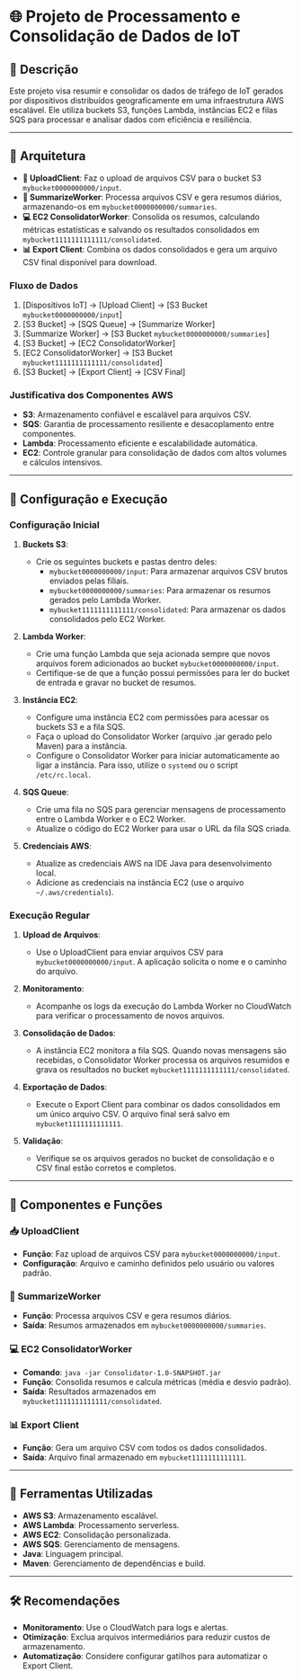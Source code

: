 # 🌐 Projeto de Processamento e Consolidação de Dados de IoT

## 📝 Descrição

Este projeto visa resumir e consolidar os dados de tráfego de IoT gerados por dispositivos distribuídos geograficamente em uma infraestrutura AWS escalável. Ele utiliza buckets S3, funções Lambda, instâncias EC2 e filas SQS para processar e analisar dados com eficiência e resiliência.

---

## 🏢 Arquitetura

- **👤 UploadClient**: Faz o upload de arquivos CSV para o bucket S3 `mybucket0000000000/input`.
- **🔄 SummarizeWorker**: Processa arquivos CSV e gera resumos diários, armazenando-os em `mybucket0000000000/summaries`.
- **💻 EC2 ConsolidatorWorker**: Consolida os resumos, calculando métricas estatísticas e salvando os resultados consolidados em `mybucket1111111111111/consolidated`.
- **📊 Export Client**: Combina os dados consolidados e gera um arquivo CSV final disponível para download.

### Fluxo de Dados

1. [Dispositivos IoT] → [Upload Client] → [S3 Bucket `mybucket0000000000/input`]
2. [S3 Bucket] → [SQS Queue] → [Summarize Worker]
3. [Summarize Worker] → [S3 Bucket `mybucket0000000000/summaries`]
4. [S3 Bucket] → [EC2 ConsolidatorWorker]
5. [EC2 ConsolidatorWorker] → [S3 Bucket `mybucket1111111111111/consolidated`]
6. [S3 Bucket] → [Export Client] → [CSV Final]

### Justificativa dos Componentes AWS

- **S3**: Armazenamento confiável e escalável para arquivos CSV.
- **SQS**: Garantia de processamento resiliente e desacoplamento entre componentes.
- **Lambda**: Processamento eficiente e escalabilidade automática.
- **EC2**: Controle granular para consolidação de dados com altos volumes e cálculos intensivos.

---

## 🚀 Configuração e Execução

### Configuração Inicial

1. **Buckets S3**:
   - Crie os seguintes buckets e pastas dentro deles:
     - `mybucket0000000000/input`: Para armazenar arquivos CSV brutos enviados pelas filiais.
     - `mybucket0000000000/summaries`: Para armazenar os resumos gerados pelo Lambda Worker.
     - `mybucket1111111111111/consolidated`: Para armazenar os dados consolidados pelo EC2 Worker.

2. **Lambda Worker**:
   - Crie uma função Lambda que seja acionada sempre que novos arquivos forem adicionados ao bucket `mybucket0000000000/input`.
   - Certifique-se de que a função possui permissões para ler do bucket de entrada e gravar no bucket de resumos.

3. **Instância EC2**:
   - Configure uma instância EC2 com permissões para acessar os buckets S3 e a fila SQS.
   - Faça o upload do Consolidator Worker (arquivo .jar gerado pelo Maven) para a instância.
   - Configure o Consolidator Worker para iniciar automaticamente ao ligar a instância. Para isso, utilize o `systemd` ou o script `/etc/rc.local`.

4. **SQS Queue**:
   - Crie uma fila no SQS para gerenciar mensagens de processamento entre o Lambda Worker e o EC2 Worker.
   - Atualize o código do EC2 Worker para usar o URL da fila SQS criada.

5. **Credenciais AWS**:
   - Atualize as credenciais AWS na IDE Java para desenvolvimento local.
   - Adicione as credenciais na instância EC2 (use o arquivo `~/.aws/credentials`).

### Execução Regular

1. **Upload de Arquivos**:
   - Use o UploadClient para enviar arquivos CSV para `mybucket0000000000/input`. A aplicação solicita o nome e o caminho do arquivo.

2. **Monitoramento**:
   - Acompanhe os logs da execução do Lambda Worker no CloudWatch para verificar o processamento de novos arquivos.

3. **Consolidação de Dados**:
   - A instância EC2 monitora a fila SQS. Quando novas mensagens são recebidas, o Consolidator Worker processa os arquivos resumidos e grava os resultados no bucket `mybucket1111111111111/consolidated`.

4. **Exportação de Dados**:
   - Execute o Export Client para combinar os dados consolidados em um único arquivo CSV. O arquivo final será salvo em `mybucket1111111111111`.

5. **Validação**:
   - Verifique se os arquivos gerados no bucket de consolidação e o CSV final estão corretos e completos.

---

## 🔄 Componentes e Funções

### 📥 UploadClient

- **Função**: Faz upload de arquivos CSV para `mybucket0000000000/input`.
- **Configuração**: Arquivo e caminho definidos pelo usuário ou valores padrão.

### 🔧 SummarizeWorker

- **Função**: Processa arquivos CSV e gera resumos diários.
- **Saída**: Resumos armazenados em `mybucket0000000000/summaries`.

### 💻 EC2 ConsolidatorWorker

- **Comando**: `java -jar Consolidator-1.0-SNAPSHOT.jar`
- **Função**: Consolida resumos e calcula métricas (média e desvio padrão).
- **Saída**: Resultados armazenados em `mybucket1111111111111/consolidated`.

### 📊 Export Client

- **Função**: Gera um arquivo CSV com todos os dados consolidados.
- **Saída**: Arquivo final armazenado em `mybucket1111111111111`.

---

## 🔧 Ferramentas Utilizadas

- **AWS S3**: Armazenamento escalável.
- **AWS Lambda**: Processamento serverless.
- **AWS EC2**: Consolidação personalizada.
- **AWS SQS**: Gerenciamento de mensagens.
- **Java**: Linguagem principal.
- **Maven**: Gerenciamento de dependências e build.

---

## 🛠️ Recomendações

- **Monitoramento**: Use o CloudWatch para logs e alertas.
- **Otimização**: Exclua arquivos intermediários para reduzir custos de armazenamento.
- **Automatização**: Considere configurar gatilhos para automatizar o Export Client.